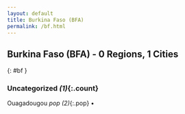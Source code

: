 ```yaml
---
layout: default
title: Burkina Faso (BFA)
permalink: /bf.html
---
```



## Burkina Faso (BFA) - 0 Regions, 1 Cities
{: #bf }





### Uncategorized _(1)_{:.count}


Ouagadougou  _pop (2)_{:.pop} •


 
